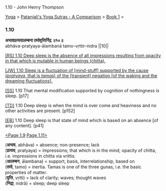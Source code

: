 1.10 - John Henry Thompson 

[Yoga](../../../yoga.md)‎ > ‎[Patanjali's Yoga Sutras - A Comparison](../../patanjani.md)‎ > ‎[Book 1](../book-1.md)‎ > ‎

### 1.10

**अभावप्रत्ययालम्बना तमोवृत्तिर्निद्र ॥१०॥**  
abhāva-pratyaya-ālambanā tamo-vṛttir-nidra ||10||  
  
  
[\[RS\] 1.10 Deep sleep is the absence of all impressions resulting from opacity in that which is mutable in human beings (chitta).](http://www.ashtangayoga.info/philosophy/yoga-sutra-patanjali/chapter-1/item/abhava-pratyaya-alambana-tamo-vrittir-nidra/)  
  
[\[JW\] 1.10 Sleep is a fluctuation of \[mind-stuff\] supported by the cause (_pratyaya_, that is _tamas_) of the \[transient\] negation \[of the waking and the dreaming fluctuations\].](http://books.google.com/books?id=YzFImjtOxUwC&pg=PA29&ci=95%2C317%2C752%2C93&source=bookclip)  
  
[\[SS\]](http://www.amazon.com/Yoga-Sutras-Patanjali-Commentary-Satchidananda/dp/0932040381) 1.10 That mental modification supported by cognition of nothingness is sleep. \[p17\]  
  
[\[TD\]](http://www.amazon.com/Heart-Yoga-Developing-Personal-Practice/dp/089281764X/ref=sr_1_5?ie=UTF8&qid=1326228195&sr=8-5) 1.10 Deep sleep is when the mind is over come and heaviness and no other activities are present. \[p152\]  
  
[\[EB\]](http://www.amazon.com/Yoga-Sutras-Patanjali-Translation-Commentary/dp/0865477361/ref=sr_1_1?ie=UTF8&s=books&qid=1250508322&sr=1-1) 1.10 Deep sleep is that state of mind which is based on an absence \[of any content\]. \[p41\]  
  
  
[<Page 1.9](19.md) [Page 1.11>](111-1.md)  
  

(**अभाव**, abhāva) = absence; non-presence; lack  
(**प्रत्यय**, pratyaya) = impressions; that which is in the mind; opacity of chitta, i.e. impressions in chitta via vrittis.  
(**आलम्बन**, ālambana) = support, basis, interrelationship, based on  
(**तमो**, tamo) = inertia. Tamas is one of the three gunas, i.e. the basic properties of matter.  
(**वृत्ति**, vṛtti) = lack of clarity; waves; thought waves  
(**निद्रा**, nidrā) = sleep; deep sleep

